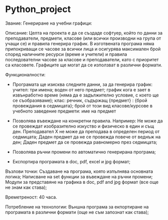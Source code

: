 # Python_project
 
Звание: 
Генериране на учебни графици:

Описание: 
Целта на проекта е да се създаде софтуер, който по данни за преподаватели, предмети, 
класове (или всички производни на група от учащи се) и правила генерира график. 
В изготвената програма няма припокриващи се часове за всички лица и осигурява максимален
брой според наличните ресурси (време и учители) и правила последователни 
часове за класове и преподаватели, като с приоритет са класовете. Графиците ще могат да се 
използват в различни формати.

Функционалности:
- Програмата ще изисква следните данни, за да генерира график:
    учител: 
        три имена;
        воден от него предмет;
        график кога е зает в извънработно време (няма да е
        задължително условие, с което ще се съобразяваме);
    клас: 
        речник, съдържащ {предмет} : {брой провеждания в седмицата};
        брой от този вид класове/курсове в учебното заведение
    предмети:
        име на предмет

- Позволява въвеждане на конкретни правила. 
Например:
    Не може да се провеждат изобразително изкуство и физическо в един и същ ден. 
    Преподавател X не може да преподава в определен период от седмицата;
    Даден предмет да не се провежда повече от веднъж на ден;
    Даден предмет да се провежда равномерно през седмицата;

- Позволява ръчни промени по автоматично генерирана програма;
- Експортира програмата в doc, pdf, excel и jpg формат; 

Възлови точки:
Създаване на програма, която изпълнява основната логика;
Написване на set функции за въвеждане на ръчни промени;
Модули за представяне на графика в doc, pdf and jpg формат (все още не знам как става);

Времетреност: 
40 часа. 

Потребление на технологии:
Външна програма за екпортиране на програмата в различни формати (още не съм запознат как става);
